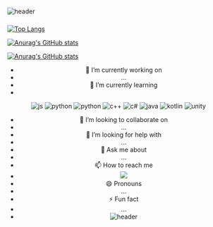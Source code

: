 ### 



![header](https://capsule-render.vercel.app/api?type=venom&text=yeoeun's%20git)




### 




[![Top Langs](https://github-readme-stats.vercel.app/api/top-langs/?username=chldudms)](https://github.com/anuraghazra/github-readme-stats)

[![Anurag's GitHub stats](https://github-readme-stats.vercel.app/api?username=chldudms)](https://github.com/anuraghazra/github-readme-stats)

[![Anurag's GitHub stats](https://github-readme-stats.vercel.app/api?username=chdludms)](https://github.com/anuraghazra/github-readme-stats)



<div align="center">
<div align="center">

  
- 🔭 I’m currently working on
-  ...
- 🌱 I’m currently learning 
- 
![js](https://img.shields.io/badge/JavaScript-F7DF1E?style=for-the-badge&logo=JavaScript&logoColor=white) 
![python](https://img.shields.io/badge/Python-3776AB?style=for-the-badge&logo=python&logoColor=white) 
![python](https://img.shields.io/badge/C-00599C?style=for-the-badge&logo=c&logoColor=white) 
![c++](https://img.shields.io/badge/C%2B%2B-00599C?style=for-the-badge&logo=c%2B%2B&logoColor=white)
![c#](https://img.shields.io/badge/C%23-239120?style=for-the-badge&logo=c-sharp&logoColor=white)
![java](https://img.shields.io/badge/Java-ED8B00?style=for-the-badge&logo=openjdk&logoColor=white)
![kotlin](https://img.shields.io/badge/Kotlin-0095D5?&style=for-the-badge&logo=kotlin&logoColor=white)
![unity](https://img.shields.io/badge/Unity-100000?style=for-the-badge&logo=unity&logoColor=white)

- 👯 I’m looking to collaborate on
- ...
- 🤔 I’m looking for help with
-  ...
- 💬 Ask me about
- ...
- 📫 How to reach me
-  <a href="https://www.instagram.com/"><img src="https://img.shields.io/badge/Instagram-E4405F?style=flat-square&logo=Instagram&logoColor=white"/></a>
- 😄 Pronouns
-  ...
- ⚡ Fun fact
- ...
- ![header](https://capsule-render.vercel.app/api?type=cylinder&text=bye's%20git&height=200&fontAlign=70&stroke=0000&strokeWidth=3&animation=blinking)


</div>
</div>
<!--
**chldudms/chldudms** is a ✨ _special_ ✨ repository because its `README.md` (this file) appears on your GitHub profile.

Here are some ideas to get you started:


-->
